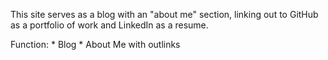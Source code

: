 This site serves as a blog with an "about me" section, linking out to GitHub as a portfolio of work and LinkedIn as a resume.

Function:
    * Blog
    * About Me with outlinks
